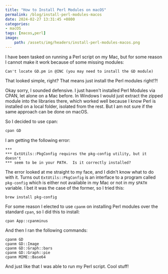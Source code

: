 ```yaml
---
title: "How to Install Perl Modules on macOS"
permalink: /blog/install-perl-modules-macos
date: 2024-02-27 13:31:45 +0800
categories:
- macOS
tags: [macos,perl] 
image:
    path: /assets/img/headers/install-perl-modules-macos.png
---
```



I have been tasked on running a Perl script on my Mac, but for some reason I cannot make it work because of some missing modules:

```
Can't locate GD.pm in @INC (you may need to install the GD module)
```

That looked simple, right? That means just install the Perl modules right!?!

Okay sorry, I sounded defensive. I just haven't installed Perl Modules via CPAN, let alone on a Mac before. In Windows I would just extract the zipped module into the libraries there, which worked well because I know Perl is installed on a local folder, isolated from the rest. But I am not sure if the same approach can be done on macOS.

So I decided to use cpan: 

```bash
cpan GD
```

I am getting the following error:

```
***
*** ExtUtils::PkgConfig requires the pkg-config utility, but it doesn't
*** seem to be in your PATH.  Is it correctly installed?
```

The error looked at me straight to my face, and I didn't know what to do with it. Turns out `ExtUtils::PkgConfig` is an interface to a program called `pkg-config` which is either not available in my Mac or not in my `$PATH` variable. I bet it was the case of the former, so I tried this:

```
brew install pkg-config
```

For some reason I elected to use `cpanm` on installing Perl modules over the standard `cpan`, so I did this to install:

```
cpan App::cpanminus
```

And then I ran the following commands:

```
cpanm GD
cpanm GD::Image
cpanm GD::Graph::bars
cpanm GD::Graph::pie
cpanm MIME::Base64
```

And just like that I was able to run my Perl script. Cool stuff!